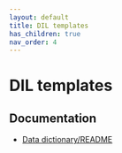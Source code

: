 ```yaml
---
layout: default
title: DIL templates
has_children: true
nav_order: 4
---
```


# DIL templates


## Documentation

- [Data dictionary/README](https://github.com/DevInnovationLab/lab-manual/blob/gh-pages/docs/templates/data-readme.md)
